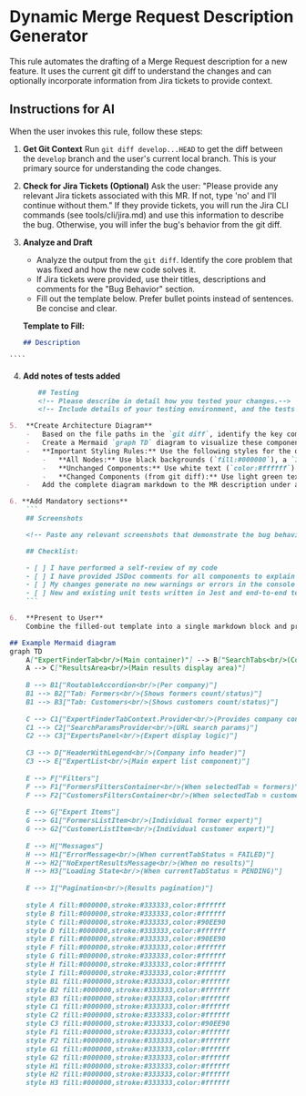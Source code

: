 # Dynamic Merge Request Description Generator

This rule automates the drafting of a Merge Request description for a new feature. It uses the current git diff to understand the changes and can optionally incorporate information from Jira tickets to provide context.

## Instructions for AI

When the user invokes this rule, follow these steps:

1.  **Get Git Context**
    Run `git diff develop...HEAD` to get the diff between the `develop` branch and the user's current local branch. This is your primary source for understanding the code changes.

2.  **Check for Jira Tickets (Optional)**
    Ask the user: "Please provide any relevant Jira tickets associated with this MR. If not, type 'no' and I'll continue without them." If they provide tickets, you will run the Jira CLI commands (see tools/cli/jira.md) and use this information to describe the bug. Otherwise, you will infer the bug's behavior from the git diff.

3.  **Analyze and Draft**
    -   Analyze the output from the `git diff`. Identify the core problem that was fixed and how the new code solves it.
    -   If Jira tickets were provided, use their titles, descriptions and comments for the "Bug Behavior" section.
    -   Fill out the template below. Prefer bullet points instead of sentences. Be concise and clear.

    **Template to Fill:**
    ````markdown
    ## Description

   <!-- Describe your changes in detail--> 
    ````

4. **Add notes of tests added**
````markdown
       ## Testing
       <!-- Please describe in detail how you tested your changes.-->
       <!-- Include details of your testing environment, and the tests you ran to-->

5.  **Create Architecture Diagram**
    -   Based on the file paths in the `git diff`, identify the key components that were changed and their relationships. Put the names on one line, then in parenthesis on a new line, describe the file in very few words.
    -   Create a Mermaid `graph TD` diagram to visualize these components.
    -   **Important Styling Rules:** Use the following styles for the diagram to ensure clarity and consistency in both light and dark modes:
        -   **All Nodes:** Use black backgrounds (`fill:#000000`), a `1px` border (`stroke-width:1px`), and rounded corners (`rx:5,ry:5`).
        -   **Unchanged Components:** Use white text (`color:#ffffff`) and a gray border (`stroke:#666666`).
        -   **Changed Components (from git diff):** Use light green text (`color:#90EE90`) and a light green border (`stroke:#90EE90`) to highlight them.
    -   Add the complete diagram markdown to the MR description under a `## Component Architecture Diagram` section.

6. **Add Mandatory sections**
    ```
    ## Screenshots

    <!-- Paste any relevant screenshots that demonstrate the bug behavior and/or the fixed behavior. -->

    ## Checklist:

    - [ ] I have performed a self-review of my code
    - [ ] I have provided JSDoc comments for all components to explain their purpose and usage
    - [ ] My changes generate no new warnings or errors in the console
    - [ ] New and existing unit tests written in Jest and end-to-end tests written in Cypress pass locally with my changes
    ```    

6.  **Present to User**
    Combine the filled-out template into a single markdown block and present it to the user.

## Example Mermaid diagram
graph TD
    A["ExpertFinderTab<br/>(Main container)"] --> B["SearchTabs<br/>(Company accordion with Formers/Customers tabs)"]
    A --> C["ResultsArea<br/>(Main results display area)"]
    
    B --> B1["RoutableAccordion<br/>(Per company)"]
    B1 --> B2["Tab: Formers<br/>(Shows formers count/status)"]
    B1 --> B3["Tab: Customers<br/>(Shows customers count/status)"]
    
    C --> C1["ExpertFinderTabContext.Provider<br/>(Provides company context)"]
    C1 --> C2["SearchParamsProvider<br/>(URL search params)"]
    C2 --> C3["ExpertsPanel<br/>(Expert display logic)"]
    
    C3 --> D["HeaderWithLegend<br/>(Company info header)"]
    C3 --> E["ExpertList<br/>(Main expert list component)"]
    
    E --> F["Filters"]
    F --> F1["FormersFiltersContainer<br/>(When selectedTab = formers)"]
    F --> F2["CustomersFiltersContainer<br/>(When selectedTab = customers)"]
    
    E --> G["Expert Items"]
    G --> G1["FormersListItem<br/>(Individual former expert)"]
    G --> G2["CustomerListItem<br/>(Individual customer expert)"]
    
    E --> H["Messages"]
    H --> H1["ErrorMessage<br/>(When currentTabStatus = FAILED)"]
    H --> H2["NoExpertResultsMessage<br/>(When no results)"]
    H --> H3["Loading State<br/>(When currentTabStatus = PENDING)"]
    
    E --> I["Pagination<br/>(Results pagination)"]
    
    style A fill:#000000,stroke:#333333,color:#ffffff
    style B fill:#000000,stroke:#333333,color:#ffffff
    style C fill:#000000,stroke:#333333,color:#90EE90
    style D fill:#000000,stroke:#333333,color:#ffffff
    style E fill:#000000,stroke:#333333,color:#90EE90
    style F fill:#000000,stroke:#333333,color:#ffffff
    style G fill:#000000,stroke:#333333,color:#ffffff
    style H fill:#000000,stroke:#333333,color:#ffffff
    style I fill:#000000,stroke:#333333,color:#ffffff
    style B1 fill:#000000,stroke:#333333,color:#ffffff
    style B2 fill:#000000,stroke:#333333,color:#ffffff
    style B3 fill:#000000,stroke:#333333,color:#ffffff
    style C1 fill:#000000,stroke:#333333,color:#ffffff
    style C2 fill:#000000,stroke:#333333,color:#ffffff
    style C3 fill:#000000,stroke:#333333,color:#90EE90
    style F1 fill:#000000,stroke:#333333,color:#ffffff
    style F2 fill:#000000,stroke:#333333,color:#ffffff
    style G1 fill:#000000,stroke:#333333,color:#ffffff
    style G2 fill:#000000,stroke:#333333,color:#ffffff
    style H1 fill:#000000,stroke:#333333,color:#ffffff
    style H2 fill:#000000,stroke:#333333,color:#ffffff
    style H3 fill:#000000,stroke:#333333,color:#ffffff
